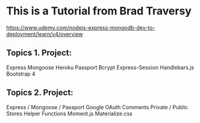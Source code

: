 # This is a Tutorial from Brad Traversy
https://www.udemy.com/nodejs-express-mongodb-dev-to-deployment/learn/v4/overview

## Topics 1. Project:
Express
Mongoose
Heroku
Passport
Bcrypt
Express-Session
Handlebars.js
Bootstrap 4 

## Topics 2. Project:
Express / Mongoose / Passport 
Google OAuth
Comments
Private / Public Stores
Helper Functions
Moment.js
Materialize.css
